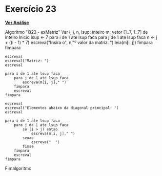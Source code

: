 # Exercício 23

[**Ver Análise**](Analise23.md)

Algoritmo "Q23 - exMatriz"
Var
    i, j, n, lsup: inteiro
    m: vetor [1..7, 1..7] de inteiro
Inicio
    lsup <- 7
    para i de 1 ate lsup faca
        para j de 1 ate lsup faca
            n <- j + ((i - 1) * 7)
            escreva("Insira o", n,"º valor da matriz: ")
            leia(m[i, j])
        fimpara
    fimpara
    
    escreval
    escreval("Matriz: ")
    escreval
    
    para i de 1 ate lsup faca
        para j de 1 ate lsup faca
            escreva(m[i, j]," ")
        fimpara
        escreval
    fimpara
    
    escreval
    escreval("Elementos abaixo da diagonal principal: ")
    escreval
    
    para i de 1 ate lsup faca
        para j de 1 ate lsup faca
            se (i > j) entao
                escreva(m[i, j]," ")
            senao
                escreva("  ")
            fimse
        fimpara
        escreval
    fimpara
Fimalgoritmo

